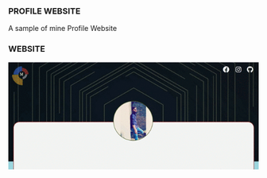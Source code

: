 ###  PROFILE WEBSITE

A sample of mine Profile Website

### WEBSITE
![Image of Website](https://github.com/MusaMalikx/Profile/blob/master/Overview.gif?raw=true)
